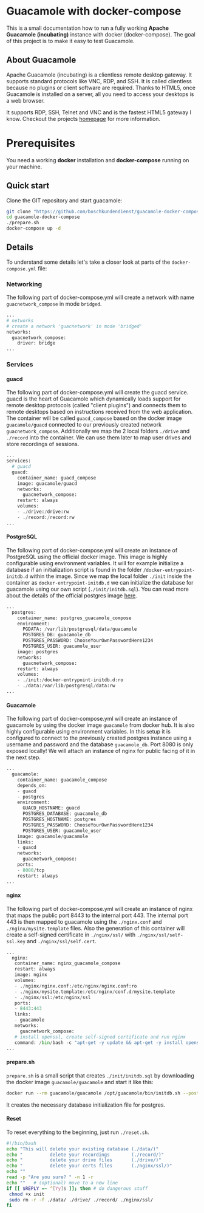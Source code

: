 # Guacamole with docker-compose
This is a small documentation how to run a fully working **Apache Guacamole (incubating)** instance with docker (docker-compose). The goal of this project is to make it easy to test Guacamole.

## About Guacamole
Apache Guacamole (incubating) is a clientless remote desktop gateway. It supports standard protocols like VNC, RDP, and SSH. It is called clientless because no plugins or client software are required. Thanks to HTML5, once Guacamole is installed on a server, all you need to access your desktops is a web browser.

It supports RDP, SSH, Telnet and VNC and is the fastest HTML5 gateway I know. Checkout the projects [homepage](https://guacamole.incubator.apache.org/) for more information.

# Prerequisites
You need a working **docker** installation and **docker-compose** running on your machine.

## Quick start
Clone the GIT repository and start guacamole:

~~~bash
git clone "https://github.com/boschkundendienst/guacamole-docker-compose.git"
cd guacamole-docker-compose
./prepare.sh
docker-compose up -d
~~~

## Details
To understand some details let's take a closer look at parts of the `docker-compose.yml` file:

### Networking
The following part of docker-compose.yml will create a network with name `guacnetwork_compose` in mode `bridged`.
~~~python
...
# networks
# create a network 'guacnetwork' in mode 'bridged'
networks:
  guacnetwork_compose:
    driver: bridge
...
~~~

### Services
#### guacd
The following part of docker-compose.yml will create the guacd service. guacd is the heart of Guacamole which dynamically loads support for remote desktop protocols (called "client plugins") and connects them to remote desktops based on instructions received from the web application. The container will be called `guacd_compose` based on the docker image `guacamole/guacd` connected to our previously created network `guacnetwork_compose`. Additionally we map the 2 local folders `./drive` and `./record` into the container. We can use them later to map user drives and store recordings of sessions.

~~~python
...
services:
  # guacd
  guacd:
    container_name: guacd_compose
    image: guacamole/guacd
    networks:
      guacnetwork_compose:
    restart: always
    volumes:
    - ./drive:/drive:rw
    - ./record:/record:rw
...
~~~

#### PostgreSQL
The following part of docker-compose.yml will create an instance of PostgreSQL using the official docker image. This image is highly configurable using environment variables. It will for example initialize a database if an initialization script is found in the folder `/docker-entrypoint-initdb.d` within the image. Since we map the local folder `./init` inside the container as `docker-entrypoint-initdb.d` we can initialize the database for guacamole using our own script (`./init/initdb.sql`). You can read more about the details of the official postgres image [here](http://).

~~~python
...
  postgres:
    container_name: postgres_guacamole_compose
    environment:
      PGDATA: /var/lib/postgresql/data/guacamole
      POSTGRES_DB: guacamole_db
      POSTGRES_PASSWORD: ChooseYourOwnPasswordHere1234
      POSTGRES_USER: guacamole_user
    image: postgres
    networks:
      guacnetwork_compose:
    restart: always
    volumes:
    - ./init:/docker-entrypoint-initdb.d:ro
    - ./data:/var/lib/postgresql/data:rw
...
~~~

#### Guacamole
The following part of docker-compose.yml will create an instance of guacamole by using the docker image `guacamole` from docker hub. It is also highly configurable using environment variables. In this setup it is configured to connect to the previously created postgres instance using a username and password and the database `guacamole_db`. Port 8080 is only exposed locally! We will attach an instance of nginx for public facing of it in the next step.

~~~python
...
  guacamole:
    container_name: guacamole_compose
    depends_on:
    - guacd
    - postgres
    environment:
      GUACD_HOSTNAME: guacd
      POSTGRES_DATABASE: guacamole_db
      POSTGRES_HOSTNAME: postgres
      POSTGRES_PASSWORD: ChooseYourOwnPasswordHere1234
      POSTGRES_USER: guacamole_user
    image: guacamole/guacamole
    links:
    - guacd
    networks:
      guacnetwork_compose:
    ports:
    - 8080/tcp
    restart: always
...
~~~

#### nginx
The following part of docker-compose.yml will create an instance of nginx that maps the public port 8443 to the internal port 443. The internal port 443 is then mapped to guacamole using the `./nginx.conf` and `./nginx/mysite.template` files. Also the generation of this container will create a self-signed certificate in `./nginx/ssl/` with `./nginx/ssl/self-ssl.key` and `./nginx/ssl/self.cert`.

~~~python
...
  nginx:
   container_name: nginx_guacamole_compose
   restart: always
   image: nginx
   volumes:
   - ./nginx/nginx.conf:/etc/nginx/nginx.conf:ro
   - ./nginx/mysite.template:/etc/nginx/conf.d/mysite.template
   - ./nginx/ssl:/etc/nginx/ssl
   ports:
   - 8443:443
   links:
   - guacamole
   networks:
     guacnetwork_compose:
   # install openssl, create self-signed certificate and run nginx
   command: /bin/bash -c "apt-get -y update && apt-get -y install openssl && openssl req -nodes -newkey rsa:2048 -new -x509 -keyout /etc/nginx/ssl/self-ssl.key -out /etc/nginx/ssl/self.cert -subj '/C=DE/ST=BY/L=Hintertupfing/O=Dorfwirt/OU=Theke/CN=www.createyourown.domain/emailAddress=docker@createyourown.domain' && cp -f -s /etc/nginx/conf.d/mysite.template /etc/nginx/conf.d/default.conf && nginx -g 'daemon off;'"
...
~~~

#### prepare.sh
`prepare.sh` is a small script that creates `./init/initdb.sql` by downloading the docker image `guacamole/guacamole` and start it like this:

~~~bash
docker run --rm guacamole/guacamole /opt/guacamole/bin/initdb.sh --postgres > ./init/initdb.sql
~~~
It creates the necessary database initialization file for postgres.

#### Reset
To reset everything to the beginning, just run `./reset.sh`.

~~~bash
#!/bin/bash
echo "This will delete your existing database (./data/)"
echo "          delete your recordings        (./record/)"
echo "          delete your drive files       (./drive/)"
echo "          delete your certs files       (./nginx/ssl/)"
echo ""
read -p "Are you sure? " -n 1 -r
echo ""   # (optional) move to a new line
if [[ $REPLY =~ ^[Yy]$ ]]; then # do dangerous stuff
 chmod +x init
 sudo rm -r -f ./data/ ./drive/ ./record/ ./nginx/ssl/
fi
~~~
